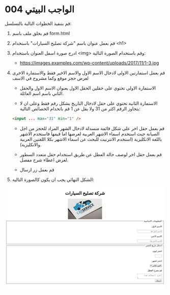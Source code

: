 # الواجب البيتي 004

قم بتنفيذ الخطوات التالية بالتسلسل:

1. قم بخلق ملف باسم form.html
2. قم بعمل عنوان باسم "شركة تصليح السيارات" باستخدام \<h1\>
3. ادرج صورة اسفل العنوان باستخدام \<img\> وقم باستخدام الصورة التالية:
   - https://images.examples.com/wp-content/uploads/2017/11/1-3.jpg
4. قم بعمل استمارتين الاولى لادخال الاسم الاول والاسم الاخير فقط والاستمارة الاخرى لغرض حجز موقع وكما مشروح في الاسف

   - الاستمارة الاولى تحتوي على حقلين الحقل الاول بعنوان الاسم الاول والحقل الثاني باسم اسم العائلة.

   - الاستمارة الثانية تحتوي على حقل لادخال التاريخ بشكل رقم فقط وعلى ان لا يتجاوز الرقم اكثر من 31 ولا يقل عن 1
     قم باتخدام الخصائص التالية:

   ```html
   <input ... max="31" min="1" />
   ```

   - قم بعمل حقل اخر على شكل قائمة منسدلة لادخال الشهر المراد للحجز من اجل الصيانة حيث استخدم اسماء الاشهر العربية لعرضها اما قيمها فاستخدم الاشهر باللغة الانكليزية (استخدم الانترنيت للبحث عن اسماء الاشهر بكلا اللغتين العربية والانكليزية).

   - قم بعمل حقل اخر لوصف حالة العطل عن طريق استخدام حقل متعدد السطور لغرض اعطاء شرح مفصل.
   - قم بعمل زر ارسال

5. الشكل النهائي يجب ان يكون كالصورة التالية:

![homework_004](./hw004.png)
